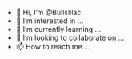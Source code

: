 - 👋 Hi, I’m @Bullslilac
- 👀 I’m interested in ...
- 🌱 I’m currently learning ...
- 💞️ I’m looking to collaborate on ...
- 📫 How to reach me ...

<!---
Bullslilac/Bullslilac is a ✨ special ✨ repository because its `README.md` (this file) appears on your GitHub profile.
You can click the Preview link to take a look at your changes.
--->
